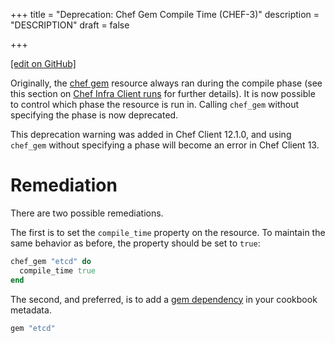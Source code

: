 +++
title = "Deprecation: Chef Gem Compile Time (CHEF-3)"
description = "DESCRIPTION"
draft = false




  
    
    
    
    
+++    

[\[edit on
GitHub\]](https://github.com/chef/chef-web-docs/blob/master/chef_master/source/deprecations_chef_gem_compile_time.rst)

Originally, the [chef gem](/resource_chef_gem/) resource always ran
during the <span class="title-ref">compile</span> phase (see this
section on [Chef Infra Client
runs](/chef_client_overview.html#the-chef-client-run) for further
details). It is now possible to control which phase the resource is run
in. Calling `chef_gem` without specifying the phase is now deprecated.

This deprecation warning was added in Chef Client 12.1.0, and using
`chef_gem` without specifying a phase will become an error in Chef
Client 13.

Remediation
===========

There are two possible remediations.

The first is to set the `compile_time` property on the resource. To
maintain the same behavior as before, the property should be set to
`true`:

``` ruby
chef_gem "etcd" do
  compile_time true
end
```

The second, and preferred, is to add a [gem
dependency](/config_rb_metadata/) in your cookbook metadata.

``` ruby
gem "etcd"
```
